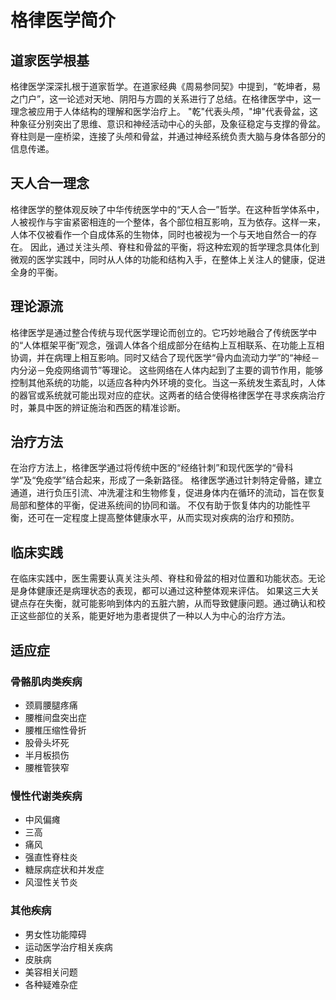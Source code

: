 # 格律医学简介

## 道家医学根基

格律医学深深扎根于道家哲学。在道家经典《周易参同契》中提到，“乾坤者，易之门户”，这一论述对天地、阴阳与方圆的关系进行了总结。在格律医学中，这一理念被应用于人体结构的理解和医学治疗上。
"乾"代表头颅，"坤"代表骨盆，这种象征分别突出了思维、意识和神经活动中心的头部，及象征稳定与支撑的骨盆。脊柱则是一座桥梁，连接了头颅和骨盆，并通过神经系统负责大脑与身体各部分的信息传递。

## 天人合一理念

格律医学的整体观反映了中华传统医学中的“天人合一”哲学。在这种哲学体系中，人被视作与宇宙紧密相连的一个整体，各个部位相互影响，互为依存。这样一来，人体不仅被看作一个自成体系的生物体，同时也被视为一个与天地自然合一的存在。
因此，通过关注头颅、脊柱和骨盆的平衡，将这种宏观的哲学理念具体化到微观的医学实践中，同时从人体的功能和结构入手，在整体上关注人的健康，促进全身的平衡。

## 理论源流

格律医学是通过整合传统与现代医学理论而创立的。它巧妙地融合了传统医学中的“人体框架平衡”观念，强调人体各个组成部分在结构上互相联系、在功能上互相协调，并在病理上相互影响。同时又结合了现代医学“骨内血流动力学”的“神经－内分泌－免疫网络调节”等理论。
这些网络在人体内起到了主要的调节作用，能够控制其他系统的功能，以适应各种内外环境的变化。当这一系统发生紊乱时，人体的器官或系统就可能出现对应的症状。这两者的结合使得格律医学在寻求疾病治疗时，兼具中医的辨证施治和西医的精准诊断。

## 治疗方法

在治疗方法上，格律医学通过将传统中医的“经络针刺”和现代医学的“骨科学”及“免疫学”结合起来，形成了一条新路径。
格律医学通过针刺特定骨骼，建立通道，进行负压引流、冲洗灌注和生物修复，促进身体内在循环的流动，旨在恢复局部和整体的平衡，促进系统间的协同和谐。
不仅有助于恢复体内的功能性平衡，还可在一定程度上提高整体健康水平，从而实现对疾病的治疗和预防。

## 临床实践

在临床实践中，医生需要认真关注头颅、脊柱和骨盆的相对位置和功能状态。无论是身体健康还是病理状态的表现，都可以通过这种整体观来评估。
如果这三大关键点存在失衡，就可能影响到体内的五脏六腑，从而导致健康问题。通过确认和校正这些部位的关系，能更好地为患者提供了一种以人为中心的治疗方法。

## 适应症

### 骨骼肌肉类疾病

- 颈肩腰腿疼痛
- 腰椎间盘突出症
- 腰椎压缩性骨折
- 股骨头坏死
- 半月板损伤
- 腰椎管狭窄

### 慢性代谢类疾病

- 中风偏瘫
- 三高
- 痛风
- 强直性脊柱炎
- 糖尿病症状和并发症
- 风湿性关节炎

### 其他疾病

- 男女性功能障碍
- 运动医学治疗相关疾病
- 皮肤病
- 美容相关问题
- 各种疑难杂症
